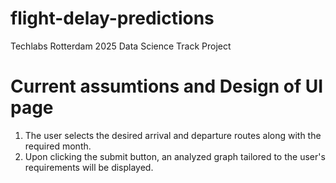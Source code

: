 # flight-delay-predictions
Techlabs Rotterdam 2025 Data Science Track Project
# Current assumtions and Design of UI page
1. The user selects the desired arrival and departure routes along with the required month.
2. Upon clicking the submit button, an analyzed graph tailored to the user's requirements will be displayed.
